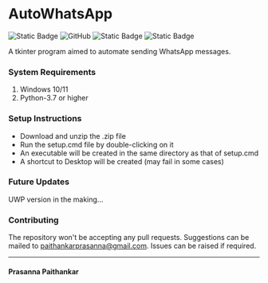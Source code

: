# AutoWhatsApp
![Static Badge](https://img.shields.io/badge/version-1.0.0-blue)
![GitHub](https://img.shields.io/github/license/PrasannaPaithankar/AutoWhatsApp)
![Static Badge](https://img.shields.io/badge/Windows-green)
![Static Badge](https://img.shields.io/badge/tkinter-magenta)

A tkinter program aimed to automate sending WhatsApp messages.

### System Requirements
1. Windows 10/11 <br>
2. Python-3.7 or higher

### Setup Instructions
* Download and unzip the .zip file
* Run the setup.cmd file by double-clicking on it
* An executable will be created in the same directory as that of setup.cmd
* A shortcut to Desktop will be created (may fail in some cases)

### Future Updates
UWP version in the making...

### Contributing
The repository won't be accepting any pull requests. Suggestions can be mailed to paithankarprasanna@gmail.com. Issues can be raised if required.

***
#### Prasanna Paithankar
